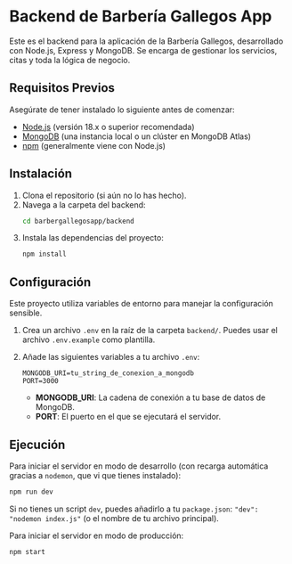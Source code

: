 # Backend de Barbería Gallegos App

Este es el backend para la aplicación de la Barbería Gallegos, desarrollado con Node.js, Express y MongoDB. Se encarga de gestionar los servicios, citas y toda la lógica de negocio.

## Requisitos Previos

Asegúrate de tener instalado lo siguiente antes de comenzar:

- [Node.js](https://nodejs.org/) (versión 18.x o superior recomendada)
- [MongoDB](https://www.mongodb.com/try/download/community) (una instancia local o un clúster en MongoDB Atlas)
- [npm](https://www.npmjs.com/) (generalmente viene con Node.js)

## Instalación

1.  Clona el repositorio (si aún no lo has hecho).
2.  Navega a la carpeta del backend:
    ```bash
    cd barbergallegosapp/backend
    ```
3.  Instala las dependencias del proyecto:
    ```bash
    npm install
    ```

## Configuración

Este proyecto utiliza variables de entorno para manejar la configuración sensible.

1.  Crea un archivo `.env` en la raíz de la carpeta `backend/`. Puedes usar el archivo `.env.example` como plantilla.
2.  Añade las siguientes variables a tu archivo `.env`:

    ```dotenv
    MONGODB_URI=tu_string_de_conexion_a_mongodb
    PORT=3000
    ```

    -   **MONGODB_URI**: La cadena de conexión a tu base de datos de MongoDB.
    -   **PORT**: El puerto en el que se ejecutará el servidor.

## Ejecución

Para iniciar el servidor en modo de desarrollo (con recarga automática gracias a `nodemon`, que vi que tienes instalado):

```bash
npm run dev
```

Si no tienes un script `dev`, puedes añadirlo a tu `package.json`: `"dev": "nodemon index.js"` (o el nombre de tu archivo principal).

Para iniciar el servidor en modo de producción:

```bash
npm start
```